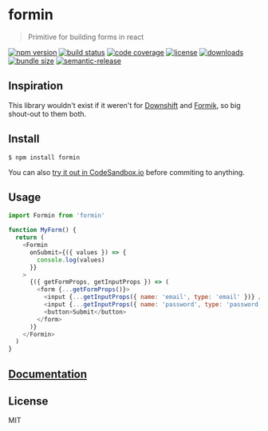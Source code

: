 # formin

> Primitive for building forms in react

[![npm version](https://badgen.net/npm/v/formin)](https://www.npmjs.com/package/formin)
[![build status](https://badgen.net/travis/alexandernanberg/formin)](https://travis-ci.org/alexandernanberg/formin)
[![code coverage](https://badgen.net/codecov/c/github/alexandernanberg/formin)](https://codecov.io/gh/alexandernanberg/formin)
[![license](https://badgen.net/npm/license/formin)](https://www.npmjs.com/package/formin)
[![downloads](https://badgen.net/npm/dm/formin)](https://www.npmjs.com/package/formin)
[![bundle size](https://badgen.net/bundlephobia/minzip/formin)](https://bundlephobia.com/result?p=formin)
[![semantic-release](https://badgen.net/badge/%F0%9F%93%A6%F0%9F%9A%80/semantic%20release/e10079)](https://github.com/semantic-release/semantic-release)

## Inspiration

This library wouldn't exist if it weren't for [Downshift](https://github.com/paypal/downshift) and [Formik](https://github.com/jaredpalmer/formik), so big shout-out to them both.

## Install

```
$ npm install formin
```

You can also [try it out in CodeSandbox.io](https://codesandbox.io/s/mj1jr59nxp) before commiting to anything.

## Usage

```js
import Formin from 'formin'

function MyForm() {
  return (
    <Formin
      onSubmit={({ values }) => {
        console.log(values)
      }}
    >
      {({ getFormProps, getInputProps }) => (
        <form {...getFormProps()}>
          <input {...getInputProps({ name: 'email', type: 'email' })} />
          <input {...getInputProps({ name: 'password', type: 'password' })} />
          <button>Submit</button>
        </form>
      )}
    </Formin>
  )
}
```

## [Documentation](https://formin.netlify.com/)

## License

MIT
